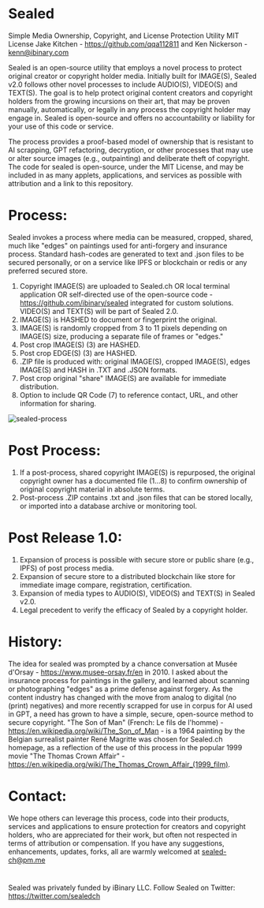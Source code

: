 # Sealed
Simple Media Ownership, Copyright, and License Protection Utility MIT License 
Jake Kitchen - https://github.com/qqa112811 and Ken Nickerson - kenn@ibinary.com

Sealed is an open-source utility that employs a novel process to protect original creator or copyright holder media. Initially built for IMAGE(S), Sealed v2.0 follows other novel processes to include AUDIO(S), VIDEO(S) and TEXT(S). The goal is to help protect original content creators and copyright holders from the growing incursions on their art, that may be proven manually, automatically, or legally in any process the copyright holder may engage in. Sealed is open-source and offers no accountability or liability for your use of this code or service.

The process provides a proof-based model of ownership that is resistant to AI scrapping, GPT refactoring, decryption, or other processes that may use or alter source images (e.g., outpainting) and deliberate theft of copyright. The code for sealed is open-source, under the MIT License, and may be included in as many applets, applications, and services as possible with attribution and a link to this repository.
# Process:
Sealed invokes a process where media can be measured, cropped, shared, much like "edges" on paintings used for anti-forgery and insurance process. Standard hash-codes are generated to text and .json files to be secured personally, or on a service like IPFS or blockchain or redis or any preferred secured store.

1. Copyright IMAGE(S) are uploaded to Sealed.ch OR local terminal application OR self-directed use of the open-source code - https://github.com/ibinary/sealed integrated for custom solutions. VIDEO(S) and TEXT(S) will be part of Sealed 2.0.
2. IMAGE(S) is HASHED to document or fingerprint the original.
3. IMAGE(S) is randomly cropped from 3 to 11 pixels depending on IMAGE(S) size, producing a separate file of frames or "edges."
4. Post crop IMAGE(S) (3) are HASHED.
5. Post crop EDGE(S) (3) are HASHED.
6. .ZIP file is produced with: original IMAGE(S), cropped IMAGE(S), edges IMAGE(S) and HASH in .TXT and .JSON formats.
7. Post crop original "share" IMAGE(S) are available for immediate distribution.
8. Option to include QR Code (7) to reference contact, URL, and other information for sharing.

![sealed-process](https://github.com/ibinary/sealed/assets/86942/c543eaf1-df50-4908-8843-8ce0fc2679e8)


# Post Process:
1. If a post-process, shared copyright IMAGE(S) is repurposed, the original copyright owner has a documented file (1…8) to confirm ownership of original copyright material in absolute terms.
2. Post-process .ZIP contains .txt and .json files that can be stored locally, or imported into a database archive or monitoring tool.
# Post Release 1.0:
1. Expansion of process is possible with secure store or public share (e.g., IPFS) of post process media.
2. Expansion of secure store to a distributed blockchain like store for immediate image compare, registration, certification.
3. Expansion of media types to AUDIO(S), VIDEO(S) and TEXT(S) in Sealed v2.0.
4. Legal precedent to verify the efficacy of Sealed by a copyright holder.
# History:
The idea for sealed was prompted by a chance conversation at Musée d'Orsay - https://www.musee-orsay.fr/en in 2010. I asked about the insurance process for paintings in the gallery, and learned about scanning or photographing "edges" as a prime defense against forgery. As the content industry has changed with the move from analog to digital (no (print) negatives) and more recently scrapped for use in corpus for AI used in GPT, a need has grown to have a simple, secure, open-source method to secure copyright.
"The Son of Man" (French: Le fils de l'homme) - https://en.wikipedia.org/wiki/The_Son_of_Man - is a 1964 painting by the Belgian surrealist painter René Magritte was chosen for Sealed.ch homepage, as a reflection of the use of this process in the popular 1999 movie "The Thomas Crown Affair" - https://en.wikipedia.org/wiki/The_Thomas_Crown_Affair_(1999_film).
# Contact:
We hope others can leverage this process, code into their products, services and applications to ensure protection for creators and copyright holders, who are appreciated for their work, but often not respected in terms of attribution or compensation. If you have any suggestions, enhancements, updates, forks, all are warmly welcomed at sealed-ch@pm.me
#
Sealed was privately funded by iBinary LLC. Follow Sealed on Twitter: https://twitter.com/sealedch
